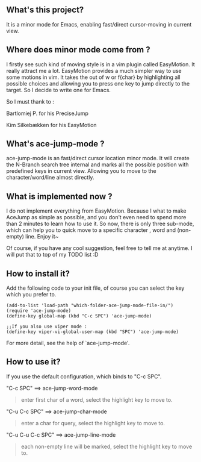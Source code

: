 ## What's this project?
It is a minor mode for Emacs, enabling fast/direct cursor-moving in current view.

## Where does minor mode come from ?
 
  I firstly see such kind of moving style is in a vim plugin called EasyMotion. It really attract me a lot. EasyMotion provides a much simpler way to use some motions in vim. It takes the <number> out of <number>w or <number>f{char} by highlighting all possible choices and allowing you to press one key to jump directly to the target. So I decide to write one for Emacs.

So I must thank to :

  Bartlomiej P.    for his PreciseJump

  Kim Silkebækken  for his EasyMotion


## What's ace-jump-mode ?

  ace-jump-mode is an fast/direct cursor location minor mode. It will create the N-Branch search tree internal and marks all the possible position with predefined keys in current view. Allowing you to move to the character/word/line almost directly.


## What is implemented now ?

  I do not implement everything from EasyMotion. Because I what to make AceJump as simple as possible, and you don’t even need to spend more than 2 minutes to learn how to use it. So now, there is only three sub-mode, which can help you to quick move to a specific character , word and (non-empty) line. Enjoy it~

Of course, if you have any cool suggestion, feel free to tell me at anytime. I will put that to top of my TODO list :D

## How to install it?

Add the following code to your init file, of course you can select the key which you prefer to.

    (add-to-list 'load-path "which-folder-ace-jump-mode-file-in/")
    (require 'ace-jump-mode)
    (define-key global-map (kbd "C-c SPC") 'ace-jump-mode)
    
    ;;If you also use viper mode :
    (define-key viper-vi-global-user-map (kbd "SPC") 'ace-jump-mode)


For more detail, see the help of `ace-jump-mode'.

## How to use it?
If you use the default configuration, which binds to "C-c SPC".

"C-c SPC" ==>  ace-jump-word-mode

>enter first char of a word, select the highlight key to move to.

"C-u C-c SPC" ==>  ace-jump-char-mode

>enter a char for query, select the highlight key to move to.

"C-u C-u C-c SPC" ==>  ace-jump-line-mode

>each non-empty line will be marked, select the highlight key to move to.




